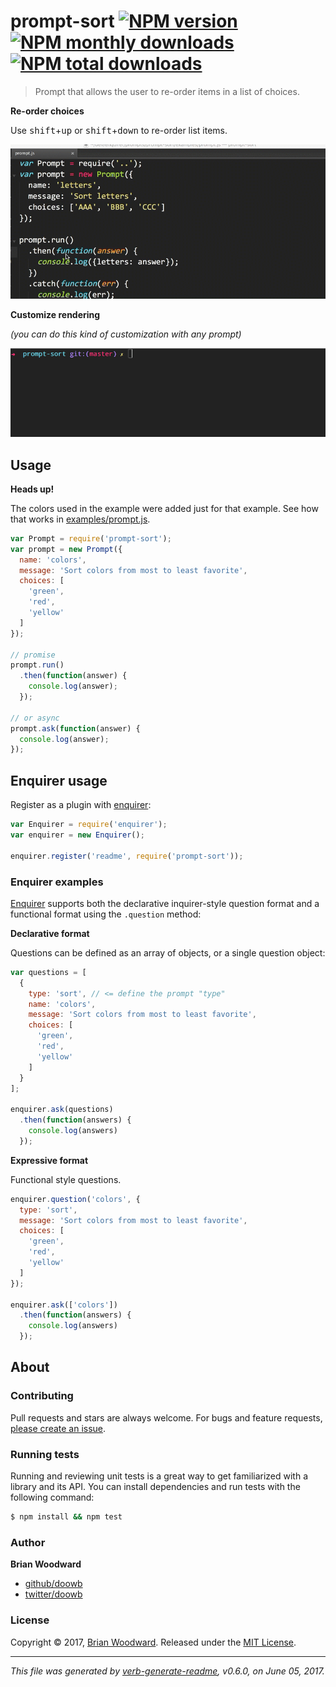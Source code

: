 # prompt-sort [![NPM version](https://img.shields.io/npm/v/prompt-sort.svg?style=flat)](https://www.npmjs.com/package/prompt-sort) [![NPM monthly downloads](https://img.shields.io/npm/dm/prompt-sort.svg?style=flat)](https://npmjs.org/package/prompt-sort) [![NPM total downloads](https://img.shields.io/npm/dt/prompt-sort.svg?style=flat)](https://npmjs.org/package/prompt-sort)

> Prompt that allows the user to re-order items in a list of choices.

**Re-order choices**

Use <kbd>shift</kbd>+<kbd>up</kbd> or <kbd>shift</kbd>+<kbd>down</kbd> to re-order list items.

![prompt-sort example](https://raw.githubusercontent.com/enquirer/prompt-sort/master/docs/example-sort.gif)

**Customize rendering**

_(you can do this kind of customization with any prompt)_

![prompt-sort customized rendering](https://raw.githubusercontent.com/enquirer/prompt-sort/master/docs/example-customized.gif)

## Usage

**Heads up!**

The colors used in the example were added just for that example. See how that works in [examples/prompt.js](examples/prompt.js).

```js
var Prompt = require('prompt-sort');
var prompt = new Prompt({
  name: 'colors',
  message: 'Sort colors from most to least favorite',
  choices: [
    'green',
    'red',
    'yellow'
  ]
});

// promise
prompt.run()
  .then(function(answer) {
    console.log(answer);
  });

// or async
prompt.ask(function(answer) {
  console.log(answer);
});
```

## Enquirer usage

Register as a plugin with [enquirer](http://enquirer.io):

```js
var Enquirer = require('enquirer');
var enquirer = new Enquirer();

enquirer.register('readme', require('prompt-sort'));
```

### Enquirer examples

[Enquirer](http://enquirer.io) supports both the declarative inquirer-style question format and a functional format using the `.question` method:

**Declarative format**

Questions can be defined as an array of objects, or a single question object:

```js
var questions = [
  {
    type: 'sort', // <= define the prompt "type"
    name: 'colors',
    message: 'Sort colors from most to least favorite',
    choices: [
      'green',
      'red',
      'yellow'
    ]
  }
];

enquirer.ask(questions)
  .then(function(answers) {
    console.log(answers)
  });
```

**Expressive format**

Functional style questions.

```js
enquirer.question('colors', {
  type: 'sort',
  message: 'Sort colors from most to least favorite',
  choices: [
    'green',
    'red',
    'yellow'
  ]
});

enquirer.ask(['colors'])
  .then(function(answers) {
    console.log(answers)
  });
```

## About

### Contributing

Pull requests and stars are always welcome. For bugs and feature requests, [please create an issue](../../issues/new).

### Running tests

Running and reviewing unit tests is a great way to get familiarized with a library and its API. You can install dependencies and run tests with the following command:

```sh
$ npm install && npm test
```

### Author

**Brian Woodward**

* [github/doowb](https://github.com/doowb)
* [twitter/doowb](https://twitter.com/doowb)

### License

Copyright © 2017, [Brian Woodward](https://github.com/doowb).
Released under the [MIT License](LICENSE).

***

_This file was generated by [verb-generate-readme](https://github.com/verbose/verb-generate-readme), v0.6.0, on June 05, 2017._